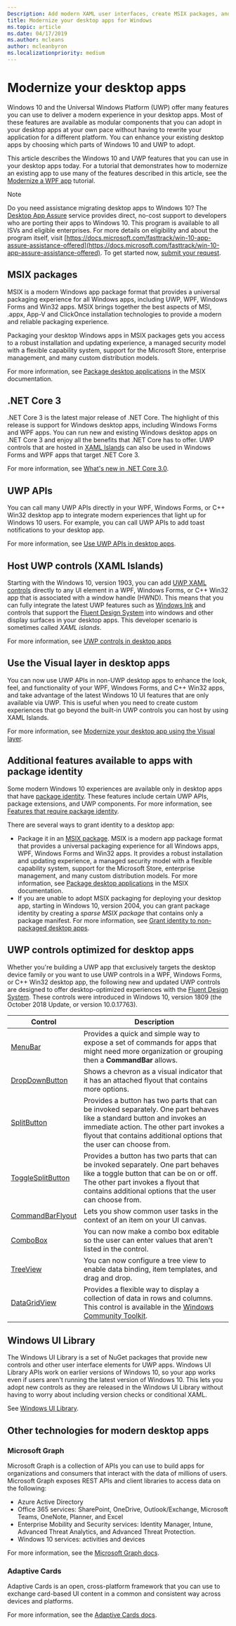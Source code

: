 ```yaml
---
Description: Add modern XAML user interfaces, create MSIX packages, and incorporate other modern components into your desktop application.
title: Modernize your desktop apps for Windows
ms.topic: article
ms.date: 04/17/2019
ms.author: mcleans
author: mcleanbyron
ms.localizationpriority: medium
---
```


# Modernize your desktop apps

Windows 10 and the Universal Windows Platform (UWP) offer many features you can use to deliver a modern experience in your desktop apps. Most of these features are available as modular components that you can adopt in your desktop apps at your own pace without having to rewrite your application for a different platform. You can enhance your existing desktop apps by choosing which parts of Windows 10 and UWP to adopt.

This article describes the Windows 10 and UWP features that you can use in your desktop apps today. For a tutorial that demonstrates how to modernize an existing app to use many of the features described in this article, see the [Modernize a WPF app](modernize-wpf-tutorial.md) tutorial.

> [!NOTE]
> Do you need assistance migrating desktop apps to Windows 10? The [Desktop App Assure](https://docs.microsoft.com/FastTrack/win-10-desktop-app-assure) service provides direct, no-cost support to developers who are porting their apps to Windows 10. This program is available to all ISVs and eligible enterprises. For more details on eligibility and about the program itself, visit [https://docs.microsoft.com/fasttrack/win-10-app-assure-assistance-offered](https://docs.microsoft.com/fasttrack/win-10-app-assure-assistance-offered). To get started now, [submit your request](https://fasttrack.microsoft.com/dl/daa).

## MSIX packages

MSIX is a modern Windows app package format that provides a universal packaging experience for all Windows apps, including UWP, WPF, Windows Forms and Win32 apps. MSIX brings together the best aspects of MSI, .appx, App-V and ClickOnce installation technologies to provide a modern and reliable packaging experience.

Packaging your desktop Windows apps in MSIX packages gets you access to a robust installation and updating experience, a managed security model with a flexible capability system, support for the Microsoft Store, enterprise management, and many custom distribution models.

For more information, see [Package desktop applications](/windows/msix/desktop/desktop-to-uwp-root) in the MSIX documentation.

## .NET Core 3

.NET Core 3 is the latest major release of .NET Core. The highlight of this release is support for Windows desktop apps, including Windows Forms and WPF apps. You can run new and existing Windows desktop apps on .NET Core 3 and enjoy all the benefits that .NET Core has to offer. UWP controls that are hosted in [XAML Islands](xaml-islands.md) can also be used in Windows Forms and WPF apps that target .NET Core 3.

For more information, see [What's new in .NET Core 3.0](https://docs.microsoft.com/dotnet/core/whats-new/dotnet-core-3-0).

## UWP APIs

You can call many UWP APIs directly in your WPF, Windows Forms, or C++ Win32 desktop app to integrate modern experiences that light up for Windows 10 users. For example, you can call UWP APIs to add toast notifications to your desktop app.

For more information, see [Use UWP APIs in desktop apps](desktop-to-uwp-enhance.md).

## Host UWP controls (XAML Islands)

Starting with the Windows 10, version 1903, you can add [UWP XAML controls](/windows/uwp/design/controls-and-patterns/controls-by-function) directly to any UI element in a WPF, Windows Forms, or C++ Win32 app that is associated with a window handle (HWND). This means that you can fully integrate the latest UWP features such as [Windows Ink](/windows/uwp/design/input/pen-and-stylus-interactions) and controls that support the [Fluent Design System](/windows/uwp/design/fluent-design-system/index) into windows and other display surfaces in your desktop apps. This developer scenario is sometimes called *XAML islands*.

For more information, see [UWP controls in desktop apps](xaml-islands.md)

## Use the Visual layer in desktop apps

You can now use UWP APIs in non-UWP desktop apps to enhance the look, feel, and functionality of your WPF, Windows Forms, and C++ Win32 apps, and take advantage of the latest Windows 10 UI features that are only available via UWP. This is useful when you need to create custom experiences that go beyond the built-in UWP controls you can host by using XAML Islands.

For more information, see [Modernize your desktop app using the Visual layer](visual-layer-in-desktop-apps.md).

## Additional features available to apps with package identity

Some modern Windows 10 experiences are available only in desktop apps that have [package identity](https://docs.microsoft.com/uwp/schemas/appxpackage/uapmanifestschema/element-identity). These features include certain UWP APIs, package extensions, and UWP components. For more information, see [Features that require package identity](modernize-packaged-apps.md).

There are several ways to grant identity to a desktop app:

* Package it in an [MSIX package](/windows/msix/desktop/desktop-to-uwp-root). MSIX is a modern app package format that provides a universal packaging experience for all Windows apps, WPF, Windows Forms and Win32 apps. It provides a robust installation and updating experience, a managed security model with a flexible capability system, support for the Microsoft Store, enterprise management, and many custom distribution models. For more information, see [Package desktop applications](https://docs.microsoft.com/windows/msix/desktop/desktop-to-uwp-root) in the MSIX documentation.
* If you are unable to adopt MSIX packaging for deploying your desktop app, starting in Windows 10, version 2004, you can grant package identity by creating a *sparse MSIX package* that contains only a package manifest. For more information, see [Grant identity to non-packaged desktop apps](grant-identity-to-nonpackaged-apps.md).

<a id="desktop-uwp-controls"/>

## UWP controls optimized for desktop apps

Whether you're building a UWP app that exclusively targets the desktop device family or you want to use UWP controls in a WPF, Windows Forms, or C++ Win32 desktop app, the following new and updated UWP controls are designed to offer desktop-optimized experiences with the [Fluent Design System](/windows/uwp/design/fluent-design-system/index). These controls were introduced in Windows 10, version 1809 (the October 2018 Update, or version 10.0.17763).

| Control |  Description |
|------ |--------------|
| [MenuBar](https://docs.microsoft.com/windows/uwp/design/controls-and-patterns/menus#create-a-menu-bar) | Provides a quick and simple way to expose a set of commands for apps that might need more organization or grouping then a **CommandBar** allows. |
| [DropDownButton](https://docs.microsoft.com/windows/uwp/design/controls-and-patterns/buttons#create-a-drop-down-button) | Shows a chevron as a visual indicator that it has an attached flyout that contains more options.  |
| [SplitButton](https://docs.microsoft.com/windows/uwp/design/controls-and-patterns/buttons#create-a-split-button) | Provides a button has two parts that can be invoked separately. One part behaves like a standard button and invokes an immediate action. The other part invokes a flyout that contains additional options that the user can choose from.|
| [ToggleSplitButton](https://docs.microsoft.com/windows/uwp/design/controls-and-patterns/buttons#create-a-toggle-split-button) | Provides a button has two parts that can be invoked separately. One part behaves like a toggle button that can be on or off. The other part invokes a flyout that contains additional options that the user can choose from. |
| [CommandBarFlyout](https://docs.microsoft.com/windows/uwp/design/controls-and-patterns/command-bar-flyout) |  Lets you show common user tasks in the context of an item on your UI canvas. |
| [ComboBox](https://docs.microsoft.com/windows/uwp/design/controls-and-patterns/combo-box#make-a-combo-box-editable) | You can now make a combo box editable so the user can enter values that aren't listed in the control.  |
| [TreeView](https://docs.microsoft.com/windows/uwp/design/controls-and-patterns/tree-view) | You can now configure a tree view to enable data binding, item templates, and drag and drop.  |
| [DataGridView](https://docs.microsoft.com/windows/communitytoolkit/controls/datagrid) |   Provides a flexible way to display a collection of data in rows and columns. This control is available in the [Windows Community Toolkit](https://docs.microsoft.com/windows/uwpcommunitytoolkit/).  |

## Windows UI Library

The Windows UI Library is a set of NuGet packages that provide new controls and other user interface elements for UWP apps. Windows UI Library APIs work on earlier versions of Windows 10, so your app works even if users aren't running the latest version of Windows 10. This lets you adopt new controls as they are released in the Windows UI Library without having to worry about including version checks or conditional XAML.

See [Windows UI Library](https://docs.microsoft.com/uwp/toolkits/winui/).

## Other technologies for modern desktop apps

### Microsoft Graph

Microsoft Graph is a collection of APIs you can use to build apps for organizations and consumers that interact with the data of millions of users. Microsoft Graph exposes REST APIs and client libraries to access data on the following:
* Azure Active Directory
* Office 365 services: SharePoint, OneDrive, Outlook/Exchange, Microsoft Teams, OneNote, Planner, and Excel
* Enterprise Mobility and Security services: Identity Manager, Intune, Advanced Threat Analytics, and Advanced Threat Protection.
* Windows 10 services: activities and devices

For more information, see the [Microsoft Graph docs](https://developer.microsoft.com/graph/docs/concepts/overview).

### Adaptive Cards

Adaptive Cards is an open, cross-platform framework that you can use to exchange card-based UI content in a common and consistent way across devices and platforms.

For more information, see the [Adaptive Cards docs](https://docs.microsoft.com/adaptive-cards/).
